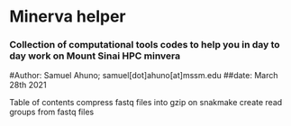 # Minerva helper
### Collection of computational tools codes to help you in day to day work on  Mount Sinai HPC minvera 

#Author: Samuel Ahuno; samuel[dot]ahuno[at]mssm.edu
##date: March 28th 2021


Table of contents
compress fastq files into gzip on snakmake
create read groups from fastq files



